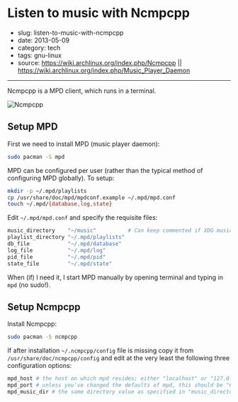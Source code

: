 # Listen to music with Ncmpcpp

- slug: listen-to-music-with-ncmpcpp
- date: 2013-05-09
- category: tech
- tags: gnu-linux
- source: https://wiki.archlinux.org/index.php/Ncmpcpp || https://wiki.archlinux.org/index.php/Music_Player_Daemon

-----------------

Ncmpcpp is a MPD client, which runs in a terminal.

![Ncmpcpp](/media/listen-to-music-with-ncmpcpp.png)

## Setup MPD

First we need to install MPD (music player daemon):

````bash
sudo pacman -S mpd
````

MPD can be configured per user (rather than the typical method of configuring MPD globally). To setup:

````bash
mkdir -p ~/.mpd/playlists
cp /usr/share/doc/mpd/mpdconf.example ~/.mpd/mpd.conf
touch ~/.mpd/{database,log,state}
````

Edit `~/.mpd/mpd.conf` and specify the requisite files:

````bash
music_directory    "~/music"          # Can keep commented if XDG music dir.
playlist_directory "~/.mpd/playlists"
db_file            "~/.mpd/database"
log_file           "~/.mpd/log"
pid_file           "~/.mpd/pid"
state_file         "~/.mpd/state"
````

When (if) I need it, I start MPD manually by opening terminal and typing in `mpd` (no sudo!).

## Setup Ncmpcpp

Install Ncmpcpp:

````bash
sudo pacman -S ncmpcpp
````

If after installation `~/.ncmpcpp/config` file is missing copy it from `/usr/share/doc/ncmpcpp/config` and edit at the very least the following three configuration options:

````bash
mpd_host # the host on which mpd resides; either "localhost" or "127.0.0.1" if on the same machine
mpd_port # unless you've changed the defaults of mpd, this should be "6600"
mpd_music_dir # the same directory value as specified in "music_directory" in mpd.conf
````
